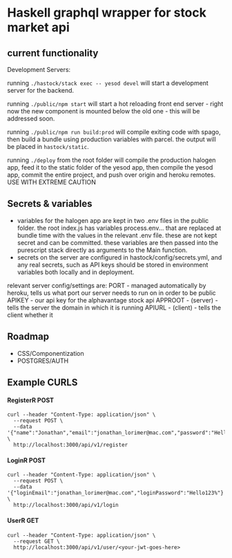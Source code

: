 # Haskell graphql wrapper for stock market api

## current functionality

Development Servers:

running `./hastock/stack exec -- yesod devel` will start a development server for the backend.

running `./public/npm start` will start a hot reloading front end server - right now the new component is mounted below the old one - this will be addressed soon.

running `./public/npm run build:prod` will compile exiting code with spago, then build a bundle using production variables with parcel. the output will be placed in `hastock/static`.

running `./deploy` from the root folder will compile the production halogen app, feed it to the static folder of the yesod app, then compile the yesod app, commit the entire project, and push over origin and heroku remotes. USE WITH EXTREME CAUTION

## Secrets & variables

- variables for the halogen app are kept in two .env files in the public folder. the root index.js has variables process.env... that are replaced at bundle time with the values in the relevant .env file. these are not kept secret and can be committed. these variables are then passed into the purescript stack directly as arguments to the Main function.
- secrets on the server are configured in hastock/config/secrets.yml, and any real secrets, such as API keys should be stored in environment variables both locally and in deployment.

relevant server config/settings are:
PORT - managed automatically by heroku, tells us what port our server needs to run on in order to be public
APIKEY - our api key for the alphavantage stock api
APPROOT - (server) - tells the server the domain in which it is running
APIURL - (client) - tells the client whether it

## Roadmap

- CSS/Componentization
- POSTGRES/AUTH

## Example CURLS

#### RegisterR POST

```
curl --header "Content-Type: application/json" \
  --request POST \
  --data '{"name":"Jonathan","email":"jonathan_lorimer@mac.com","password":"Hello123%"}' \
  http://localhost:3000/api/v1/register
```

#### LoginR POST

```
curl --header "Content-Type: application/json" \
  --request POST \
  --data '{"loginEmail":"jonathan_lorimer@mac.com","loginPassword":"Hello123%"}' \
  http://localhost:3000/api/v1/login
```

#### UserR GET

```
curl --header "Content-Type: application/json" \
  --request GET \
  http://localhost:3000/api/v1/user/<your-jwt-goes-here>
```

